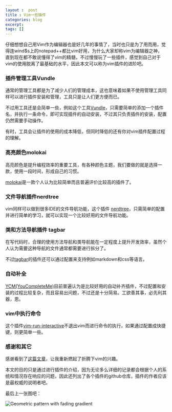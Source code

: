 ```yaml
---
layout :  post
title : Vim一些插件
categories: blog
excerpt: 
tags: []
---
```


仔细想想自己用Vim作为编辑器也是好几年的事情了，当时也只是为了用而用，觉得连wind$s上的notepad++都比vim好用，为什么大家却称vim为编辑器之神，直到现在都不敢说懂得了vim的精髓，不过慢慢玩了一些插件，感觉到自己对于vim的使用脱离了最基础的水平，因此本文可以称为vim插件的进阶吧。

### 插件管理工具Vundle

通常的管理工具都是为了减少人们的管理成本，这也意味着如果不使用管理工具同样可以进行插件安装和管理，工具只是让人们更方便而已。

不过用工具还是会简单一些，例如这个工具<a href= "https://github.com/gmarik/Vundle.vim">Vundle</a>，只需要简单的添加一个插件名，并执行一条命令，即可实现插件的自动安装，不过其只负责插件的安装，配置仍然需要手动操作。

有时，工具会让插件的使用的成本降低，但同时降低的还有你对vim插件配置过程的理解。

### 高亮颜色molokai

高亮颜色是提升编程效率的重要工具，有各种颜色主题，我们要做的就是选择一款，使用一段时间，形成自己的习惯。

<a href = "https://github.com/tomasr/molokai">molokai</a>是一款个人认为比较简单而且普遍评价比较高的插件了。

### 文件导航插件nerdtree

vim同样可以做到很多IDE的文件导航功能，这个插件 <a href="github.com/scrooloose/nerdtree">nerdtree</a>，只需简单的配置并进行简单的学习，就可以实现一个比较好用的文件导航功能。

### 类和方法导航插件 tagbar

在写代码时，合理的使用方法导航和类导航能在一定程度上提升开发效率，虽然个人认为需要这种导航的文件通常都需要进行拆分了。

不过<a href = "https://github.com/scrooloose/nerdtree">tagbar</a>的插件还可以通过配置来支持例如markdown和css等语言。

### 自动补全

<a href = "https://github.com/Valloric/YouCompleteMe">YCM(YouCompleteMe)</a>目前普遍认为是比较好用的自动补齐插件，不过配置和安装的过程比较复杂，而且容易出问题，不过还是十分简易。工欲善其事，必先利其器，恩。

### vim中执行命令

这个插件<a href= "https://github.com/christoomey/vim-run-interactive">vim-run-interactive</a>不退出vim而进行命令的执行，如果通过配置成快捷键，则更简单一些。


### 感谢和其它

感谢看到了<a href = "http://yuez.me/jiang-ni-de-vim-da-zao-cheng-qing-qiao-qiang-da-de-ide/">这篇文章</a>，让我重新燃起了折腾下vim的兴趣。

本文的目的只是通过进行插件的介绍，因为无论多么详细的记录都会根据个人的系统和情况存在响应的问题，因此还列出了各个插件的github仓库，插件的作者应该是最权威的说明者吧。

最后上一张图吧：

![Geometric pattern with fading gradient](/img/myvim.png)
